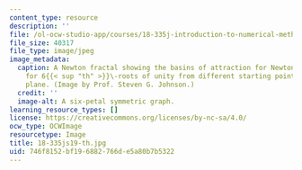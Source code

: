 ```yaml
---
content_type: resource
description: ''
file: /ol-ocw-studio-app/courses/18-335j-introduction-to-numerical-methods-spring-2019/746f8152bf196882766de5a80b7b5322_18-335js19-th.jpg
file_size: 40317
file_type: image/jpeg
image_metadata:
  caption: A Newton fractal showing the basins of attraction for Newton iterations
    for 6{{< sup "th" >}}\-roots of unity from different starting points in the complex
    plane. (Image by Prof. Steven G. Johnson.)
  credit: ''
  image-alt: A six-petal symmetric graph.
learning_resource_types: []
license: https://creativecommons.org/licenses/by-nc-sa/4.0/
ocw_type: OCWImage
resourcetype: Image
title: 18-335js19-th.jpg
uid: 746f8152-bf19-6882-766d-e5a80b7b5322
---
```

